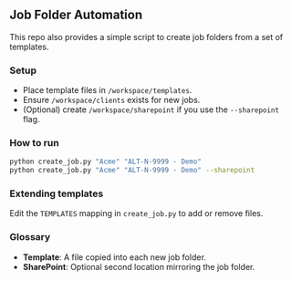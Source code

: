 ## Job Folder Automation

This repo also provides a simple script to create job folders from a set of templates.

### Setup
- Place template files in `/workspace/templates`.
- Ensure `/workspace/clients` exists for new jobs.
- (Optional) create `/workspace/sharepoint` if you use the `--sharepoint` flag.

### How to run
```bash
python create_job.py "Acme" "ALT-N-9999 - Demo"
python create_job.py "Acme" "ALT-N-9999 - Demo" --sharepoint
```

### Extending templates
Edit the `TEMPLATES` mapping in `create_job.py` to add or remove files.

### Glossary
- **Template**: A file copied into each new job folder.
- **SharePoint**: Optional second location mirroring the job folder.